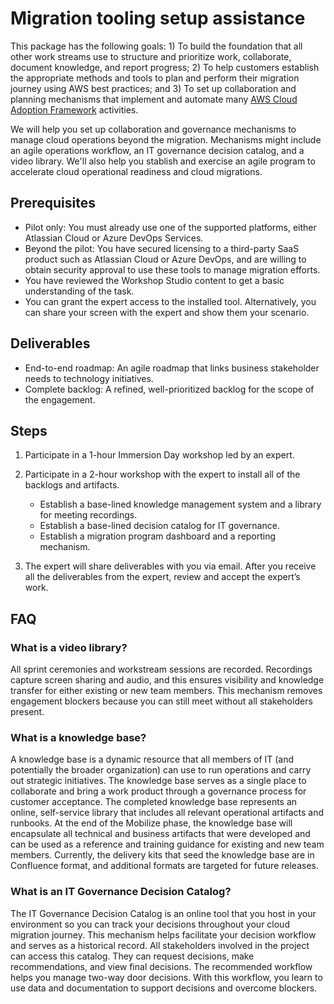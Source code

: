 # Migration tooling setup assistance<a name="pkg-mig-tooling-setup-assist"></a>

This package has the following goals: 1\) To build the foundation that all other work streams use to structure and prioritize work, collaborate, document knowledge, and report progress; 2\) To help customers establish the appropriate methods and tools to plan and perform their migration journey using AWS best practices; and 3\) To set up collaboration and planning mechanisms that implement and automate many [AWS Cloud Adoption Framework](https://aws.amazon.com/cloud-adoption-framework/) activities\. 

We will help you set up collaboration and governance mechanisms to manage cloud operations beyond the migration\. Mechanisms might include an agile operations workflow, an IT governance decision catalog, and a video library\. We'll also help you stablish and exercise an agile program to accelerate cloud operational readiness and cloud migrations\.

## Prerequisites<a name="prereqs"></a>
+ Pilot only: You must already use one of the supported platforms, either Atlassian Cloud or Azure DevOps Services\.
+ Beyond the pilot: You have secured licensing to a third\-party SaaS product such as Atlassian Cloud or Azure DevOps, and are willing to obtain security approval to use these tools to manage migration efforts\. 
+ You have reviewed the Workshop Studio content to get a basic understanding of the task\.
+ You can grant the expert access to the installed tool\. Alternatively, you can share your screen with the expert and show them your scenario\.

## Deliverables<a name="deliverables"></a>
+ End\-to\-end roadmap: An agile roadmap that links business stakeholder needs to technology initiatives\. 
+ Complete backlog: A refined, well\-prioritized backlog for the scope of the engagement\.

## Steps<a name="steps"></a>

1. Participate in a 1\-hour Immersion Day workshop led by an expert\.

1. Participate in a 2\-hour workshop with the expert to install all of the backlogs and artifacts\.
   + Establish a base\-lined knowledge management system and a library for meeting recordings\.
   + Establish a base\-lined decision catalog for IT governance\.
   + Establish a migration program dashboard and a reporting mechanism\.

1. The expert will share deliverables with you via email\. After you receive all the deliverables from the expert, review and accept the expert’s work\.

## FAQ<a name="faq"></a>

### What is a video library?<a name="vid-lib"></a>

All sprint ceremonies and workstream sessions are recorded\. Recordings capture screen sharing and audio, and this ensures visibility and knowledge transfer for either existing or new team members\. This mechanism removes engagement blockers because you can still meet without all stakeholders present\.

### What is a knowledge base?<a name="kb"></a>

A knowledge base is a dynamic resource that all members of IT \(and potentially the broader organization\) can use to run operations and carry out strategic initiatives\. The knowledge base serves as a single place to collaborate and bring a work product through a governance process for customer acceptance\. The completed knowledge base represents an online, self\-service library that includes all relevant operational artifacts and runbooks\. At the end of the Mobilize phase, the knowledge base will encapsulate all technical and business artifacts that were developed and can be used as a reference and training guidance for existing and new team members\. Currently, the delivery kits that seed the knowledge base are in Confluence format, and additional formats are targeted for future releases\.

### What is an IT Governance Decision Catalog?<a name="gov-decision-catalog"></a>

The IT Governance Decision Catalog is an online tool that you host in your environment so you can track your decisions throughout your cloud migration journey\. This mechanism helps facilitate your decision workflow and serves as a historical record\. All stakeholders involved in the project can access this catalog\. They can request decisions, make recommendations, and view final decisions\. The recommended workflow helps you manage two\-way door decisions\. With this workflow, you learn to use data and documentation to support decisions and overcome blockers\.